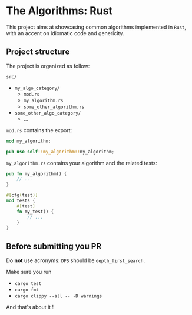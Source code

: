 # The Algorithms: Rust

This project aims at showcasing common algorithms implemented in `Rust`, with an accent on idiomatic code and genericity. 

## Project structure

The project is organized as follow:

`src/`
  - `my_algo_category/`
    - `mod.rs`
    - `my_algorithm.rs`
    - `some_other_algorithm.rs`
  - `some_other_algo_category/`
    - ...


`mod.rs` contains the export:

```rust
mod my_algorithm;

pub use self::my_algorithm::my_algorithm;
```

`my_algorithm.rs` contains your algorithm and the related tests:

```rust
pub fn my_algorithm() {
    // ...
}

#[cfg(test)]
mod tests {
    #[test]
    fn my_test() {
        // ...
    }
}
```

## Before submitting you PR

Do **not** use acronyms: `DFS` should be `depth_first_search`.

Make sure you run
  * `cargo test` 
  * `cargo fmt`
  * `cargo clippy --all -- -D warnings`

  And that's about it !
